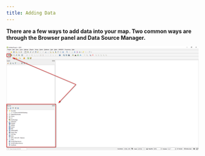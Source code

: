 ```yaml
---
title: Adding Data
---
```


**There are a few ways to add data into your map. Two common ways are through the Browser panel and Data Source Manager.**
<html><img src="https://raw.githubusercontent.com/nulib-ds/qgis/gh-pages/img/adding_data.jpg" alt txt="adding data_1"></html>
